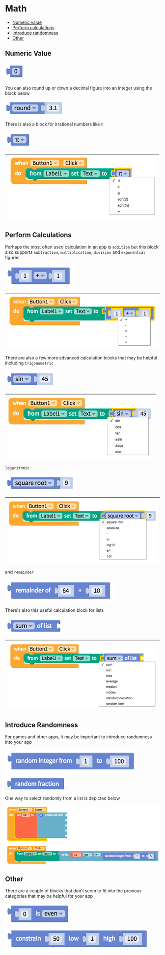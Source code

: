 # Math

* [Numeric value](math.md#numeric-value)
* [Perform calculations](math.md#perform-calculations)
* [Introduce randomness](math.md#introduce-randomness)
* [Other](math.md#other)

## Numeric Value

![](.gitbook/assets/blocks-math-fig-2.png)

You can also round up or down a decimal figure into an integer using the block below

![](.gitbook/assets/blocks-math-fig-1.png)

There is also a block for irrational numbers like `π`

![](.gitbook/assets/blocks-math-fig-5.png)

| ![](.gitbook/assets/blocks-math-fig-13.png) |
| :--- |


## Perform Calculations

Perhaps the most often used calculation in an app is `addition` but this block also supports `subtraction`, `multiplication`, `division` and `exponential` figures

![](.gitbook/assets/blocks-math-fig-7.png)

| ![](.gitbook/assets/blocks-math-fig-16.png) |
| :--- |


There are also a few more advanced calculation blocks that may be helpful including `trigonometric`

![](.gitbook/assets/blocks-math-fig-4.png)

| ![](.gitbook/assets/blocks-math-fig-19.png) |
| :--- |


`logarithmic`

![](.gitbook/assets/blocks-math-fig-3.png)

| ![](.gitbook/assets/blocks-math-fig-21.png) |
| :--- |


and `remainder`

![](.gitbook/assets/blocks-math-fig-9.png)

There's also this useful calculation block for lists

![](.gitbook/assets/blocks-math-fig-8.png)

| ![](.gitbook/assets/blocks-math-fig-23.png) |
| :--- |


## Introduce Randomness

For games and other apps, it may be important to introduce randomness into your app

![](.gitbook/assets/blocks-math-fig-11.png)![](.gitbook/assets/blocks-math-fig-12.png)

One way to select randomly from a list is depicted below

![](.gitbook/assets/blocks-math-fig-25.png)

## Other

There are a couple of blocks that don't seem to fit into the previous categories that may be helpful for your app

![](.gitbook/assets/blocks-math-fig-6.png)![](.gitbook/assets/blocks-math-fig-10.png)

